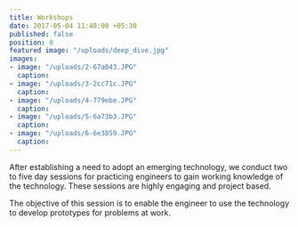 ```yaml
---
title: Workshops
date: 2017-05-04 11:40:00 +05:30
published: false
position: 0
featured image: "/uploads/deep_dive.jpg"
images:
- image: "/uploads/2-67a043.JPG"
  caption: 
- image: "/uploads/3-2cc71c.JPG"
  caption: 
- image: "/uploads/4-779ebe.JPG"
  caption: 
- image: "/uploads/5-6a73b3.JPG"
  caption: 
- image: "/uploads/6-6e3859.JPG"
  caption: 
---
```


After establishing a need to adopt an emerging technology, we conduct two to five day sessions for practicing engineers to gain working knowledge of the technology. These sessions are highly engaging and project based.

The objective of this session is to enable the engineer to use the technology to develop prototypes for problems at work.